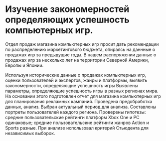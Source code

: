 # Изучение закономерностей определяющих успешность компьютерных игр.
Отдел продаж магазина компьютерных игр просит дать рекомендации по распределению маркетингового бюджета, опираясь на даннные о продажах игр за предыдущие годы. В нашем распоряжении данные о продажах игр за несколько лет на территории Северной Америки, Европы и Японии.

Используя исторические данные о продажах компьютерных игр, оценки пользователей и экспертов, жанры и платформы, выявить закономерности, определяющие успешность игры 
Выявлены параметры, определяющие успешность игры в разных регионах мира. На
основании этого подготовлен отчет для магазина компьютерных игр для планирования
рекламных кампаний. Проведена предобработка данных, анализ. Выбран актуальный
период для анализа. Составлены портреты пользователей каждого региона. Проверены
гипотезы: средние пользовательские рейтинги платформ Xbox One и PC одинаковые;
средние пользовательские рейтинги жанров Action и Sports разные. При анализе использовал критерий Стьюдента для независимых выборок.
